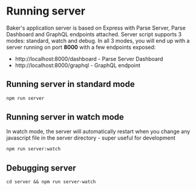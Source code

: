 # Running server

Baker's application server is based on Express with Parse Server, Parse Dashboard and GraphQL endpoints attached. Server script supports 3 modes: standard, watch and debug. In all 3 modes, you will end up with a server running on port **8000** with a few endpoints exposed:

- http://localhost:8000/dashboard - Parse Server Dashboard
- http://localhost:8000/graphql - GraphQL endpoint   

## Running server in standard mode

```bash
npm run server
```

## Running server in watch mode

In watch mode, the server will automatically restart when you change any javascript file in the server directory - super useful for development

```bash
npm run server:watch
```

## Debugging server

```
cd server && npm run server-watch
```